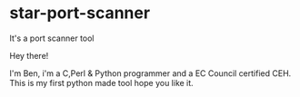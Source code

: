 # star-port-scanner
It's a port scanner tool

Hey there!

I'm Ben, i'm a C,Perl & Python programmer and a EC Council certified CEH.
This is my first python made tool hope you like it.
